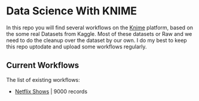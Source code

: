 Data Science With KNIME
========
In this repo you will find several workflows on the [Knime](http://knime.com) platform, based on the some real Datasets from Kaggle. 
Most of these datasets or Raw and we need to do the cleanup over the dataset by our own.
I do my best to keep this repo uptodate and upload some workflows regularly.


## Current Workflows
The list of existing workflows:
- [Netflix Shows](https://www.kaggle.com/datasets/infamouscoder/dataset-netflix-shows/data) | 9000 records
